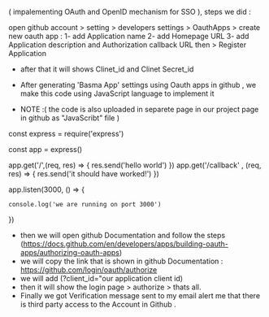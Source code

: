 ( impalementing OAuth and OpenID mechanism for SSO ), steps we did : 

open github account > setting > developers settings > OauthApps > create new oauth app : 
1- add Application name
2- add Homepage URL
3- add Application description and Authorization callback URL then > Register Application 

- after that it will shows Clinet_id and Clinet Secret_id  

- After generating 'Basma App' settings using Oauth apps in github , we make this code using JavaScript language to implement it 
- NOTE :( the code is also uploaded in separete page in our project page in github as "JavaScribt" file )

const express = require('express')

const app = express()

app.get('/',(req, res) => {
    res.send('hello world')
})
app.get('/callback' , (req, res) => {
    res.send('it should have worked!')
})

app.listen(3000, () => {

    console.log('we are running on port 3000')
})


- then we will open github Documentation and follow the steps (https://docs.github.com/en/developers/apps/building-oauth-apps/authorizing-oauth-apps) 
- we will copy the link that is shown in github Documentation  : https://github.com/login/oauth/authorize
- we will add (?client_id="our application client id)
- then it will show the login page > authorize > thats all.
- Finally we got Verification message sent to my email alert me that there is third party access to the Account in Github .
